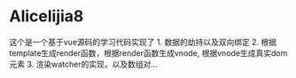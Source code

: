 # Alicelijia8
这个是一个基于vue源码的学习代码实现了 1. 数据的劫持以及双向绑定 2. 根据template生成render函数，根据render函数生成vnode, 根据vnode生成真实dom元素 3. 渲染watcher的实现，以及数组对…
